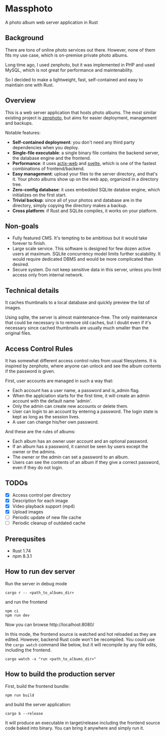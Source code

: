 # Massphoto

A photo album web server application in Rust

## Background

There are tons of online photo services out there.
However, none of them fits my use case, which is on-premise
private photo albums.

Long time ago, I used zenphoto, but it was implemented in PHP and used MySQL, which is not great for performance and maintenability.

So I decided to make a lightweight, fast, self-contained and
easy to maintiain one with Rust.


## Overview

This is a web server application that hosts photo albums.
The most similar existing project is [zenphoto](https://www.zenphoto.org/), but aims for easier deployment, management and backups.

Notable features:

* **Self-contained deployment**: you don't need any third party dependencies when you deploy.
* **Single-file executable**: a single binary file contains the backend server, the database engine and the frontend.
* **Performance**: it uses [actix-web](https://actix.rs/) and [svelte](https://svelte.dev/),
  which is one of the fastest combinations of frontend/backend.
* **Easy management**: upload your files to the server directory, and that's it.
  Your photo albums show up on the web app, organized in a directory tree.
* **Zero-config database**: it uses embedded SQLite databse engine, which initializes on the first start.
* **Trivial backup**: since all of your photos and database are in the directory,
  simply copying the directory makes a backup.
* **Cross platform**: if Rust and SQLite compiles, it works on your platform.


## Non-goals

* Fully featured CMS. It's tempting to be ambitious but it would take forever to finish.
* Large scale service. This software is designed for few dozen active users at maximum. SQLite concurrency model limits further scalability. It would require dedicated DBMS and would be more complicated than desired.
* Secure system. Do not keep sensitive data in this server, unless you limit access only from internal network.


## Technical details

It caches thumbnails to a local database and quickly preview the list of images.

Using sqlite, the server is almost maintenance-free.
The only maintenance that could be necessary is to remove old caches,
but I doubt even if it's necessary since cached thumbnails are usually
much smaller than the original files.


## Access Control Rules

It has somewhat different access control rules from usual filesystems. It is inspired by zenphoto, where anyone can unlock and see the album contents if the password is given.

First, user accounts are managed in such a way that:

* Each account has a user name, a password and is_admin flag.
* When the applciation starts for the first time, it will create an admin account with the default name 'admin'.
* Only the admin can create new accounts or delete them.
* User can login to an account by entering a password. The login state is kept as long as the session lives.
* A user can change his/her own password.

And these are the rules of albums:

* Each album has an owner user account and an optional password.
* If an album has a password, it cannot be seen by users except the owner or the admins.
* The owner or the admin can set a password to an album.
* Users can see the contents of an album if they give a correct password, even if they do not login.


## TODOs

* [x] Access control per directory
* [x] Description for each image
* [x] Video playback support (mp4)
* [x] Upload images
* [ ] Periodic update of new file cache
* [ ] Periodic cleanup of outdated cache

## Prerequsites

* Rust 1.74
* npm 8.3.1

## How to run dev server

Run the server in debug mode

```
cargo r -- <path_to_albums_dir>
```

and run the frontend

```
npm ci
npm run dev
```

Now you can browse http://localhost:8080/

In this mode, the frontend source is watched and hot reloaded as they are edited.
However, backend Rust code won't be recompiled.
You could use the `cargo watch` command like below, but it will recompile by any file edits, including the frontend.

```
cargo watch -x "run <path_to_albums_dir>"
```


## How to build the production server

First, build the frontend bundle:

```
npm run build
```

and build the server application:

```
cargo b --release
```

It will produce an executable in target/release including the frontend source code baked into binary.
You can bring it anywhere and simply run it.
